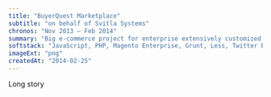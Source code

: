 ```yaml
---
title: "BuyerQuest Marketplace"
subtitle: "on behalf of Svitla Systems"
chronos: "Nov 2013 – Feb 2014"
summary: "Big e-commerce project for enterprise extensively customized for specific business needs."
softstack: "JavaScript, PHP, Magento Enterprise, Grunt, Less, Twitter Bootstrap 2, Git, Linux"
imageExt: "png"
createdAt: "2014-02-25"
---
```


Long story
